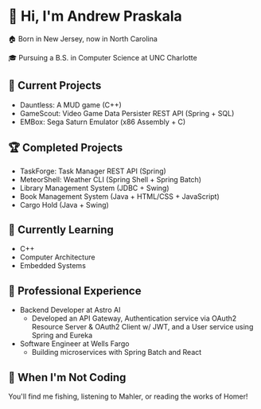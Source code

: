 # 👋 Hi, I'm Andrew Praskala

🏠 Born in New Jersey, now in North Carolina

🎓 Pursuing a B.S. in Computer Science at UNC Charlotte

## 🚀 Current Projects
- Dauntless: A MUD game (C++)
- GameScout: Video Game Data Persister REST API (Spring + SQL)
- EMBox: Sega Saturn Emulator (x86 Assembly + C)

## 🏆 Completed Projects
- TaskForge: Task Manager REST API (Spring)
- MeteorShell: Weather CLI (Spring Shell + Spring Batch)
- Library Management System (JDBC + Swing)
- Book Management System (Java + HTML/CSS + JavaScript)
- Cargo Hold (Java + Swing)

## 🌱 Currently Learning
- C++
- Computer Architecture
- Embedded Systems

## 💼 Professional Experience
- Backend Developer at Astro AI
  - Developed an API Gateway, Authentication service via OAuth2 Resource Server & OAuth2 Client w/ JWT, and a User service using Spring and Eureka
- Software Engineer at Wells Fargo
  - Building microservices with Spring Batch and React

## 🎣 When I'm Not Coding
You'll find me fishing, listening to Mahler, or reading the works of Homer!
